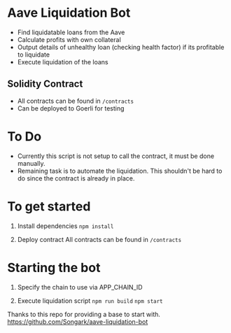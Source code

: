 # Aave Liquidation Bot
* Find liquidatable loans from the Aave
* Calculate profits with own collateral
* Output details of unhealthy loan (checking health factor) if its profitable to liquidate
* Execute liquidation of the loans

## Solidity Contract
* All contracts can be found in `/contracts`
* Can be deployed to Goerli for testing

# To Do
* Currently this script is not setup to call the contract, it must be done manually.
* Remaining task is to automate the liquidation. This shouldn't be hard to do since the contract is already in place.


# To get started
1. Install dependencies
`npm install`

2. Deploy contract
All contracts can be found in `/contracts`

# Starting the bot
1. Specify the chain to use via APP_CHAIN_ID

2. Execute liquidation script
`npm run build`
`npm start`


Thanks to this repo for providing a base to start with.
https://github.com/Songark/aave-liquidation-bot
